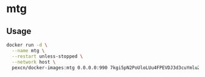 # mtg

## Usage

```bash
docker run -d \
  --name mtg \
  --restart unless-stopped \
  --network host \
  pexcn/docker-images:mtg 0.0.0.0:990 7kgi5pN2PoUloLUu4FPEVDJ3d3cuYmluZy5jb20
```
